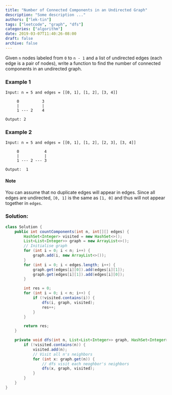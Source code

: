 ```yaml
---
title: "Number of Connected Components in an Undirected Graph"
description: "Some description ..."
authors: ["lek-tin"]
tags: ["leetcode", "graph", "dfs"]
categories: ["algorithm"]
date: 2019-03-07T11:40:26-08:00
draft: false
archive: false
---
```

Given `n` nodes labeled from `0` to `n - 1` and a list of undirected edges (each edge is a pair of nodes), write a function to find the number of connected components in an undirected graph.

### Example 1
```
Input: n = 5 and edges = [[0, 1], [1, 2], [3, 4]]

     0          3
     |          |
     1 --- 2    4 

Output: 2
```
### Example 2
```
Input: n = 5 and edges = [[0, 1], [1, 2], [2, 3], [3, 4]]

     0           4
     |           |
     1 --- 2 --- 3

Output:  1
```
#### Note
You can assume that no duplicate edges will appear in edges. Since all edges are undirected, `[0, 1]` is the same as `[1, 0]` and thus will not appear together in `edges`.

### Solution:
```java
class Solution {
    public int countComponents(int n, int[][] edges) {
        HashSet<Integer> visited = new HashSet<>();
        List<List<Integer>> graph = new ArrayList<>();
        // Initialise graph
        for (int i = 0; i < n; i++) {
            graph.add(i, new ArrayList<>());
        }
        for (int i = 0; i < edges.length; i++) {
            graph.get(edges[i][0]).add(edges[i][1]);
            graph.get(edges[i][1]).add(edges[i][0]);
        }

        int res = 0;
        for (int i = 0; i < n; i++) {
            if (!visited.contains(i)) {
                dfs(i, graph, visited);
                res++;
            }
        }

        return res;
    }

    private void dfs(int n, List<List<Integer>> graph, HashSet<Integer> visited) {
        if (!visited.contains(n)) {
            visited.add(n);
            // Visit all n's neighbors
            for (int x: graph.get(n)) {
                // dfs visit each neoghbor's neighbors
                dfs(x, graph, visited);
            }
        }
    }
}
```